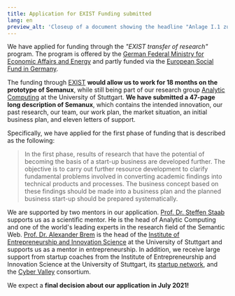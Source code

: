 ```yaml
---
title: Application for EXIST Funding submitted
lang: en
preview_alt: 'Closeup of a document showing the headline "Anlage I.1 zum Antrag auf EXIST-Forschungstransfer. Semanux: Inklusion im Web. Projektbeschreibung."'
---
```


We have applied for funding through the *"EXIST transfer of research"* program. The program is offered by the [German Federal Ministry for Economic Affairs and Energy](https://www.bmwi.de/Navigation/EN/Home/home.html) and partly funded via the [European Social Fund in Germany](https://www.esf.de/portal/EN/Home/home.html).

The funding through [EXIST](https://www.exist.de/EN/Programme/EXIST-Transfer-of-Research/content.html) **would allow us to work for 18 months on the prototype of Semanux**, while still being part of our research group [Analytic Computing](https://www.ipvs.uni-stuttgart.de/departments/ac) at the University of Stuttgart. **We have submitted a 47-page long description of Semanux**, which contains the intended innovation, our past research, our team, our work plan, the market situation, an initial business plan, and eleven letters of support.

Specifically, we have applied for the first phase of funding that is described as the following:

> In the first phase, results of research that have the potential of becoming the basis of a start-up business are developed further. The objective is to carry out further resource development to clarify fundamental problems involved in converting academic findings into technical products and processes. The business concept based on these findings should be made into a business plan and the planned business start-up should be prepared systematically.

We are supported by two mentors in our application. [Prof. Dr. Steffen Staab](https://www.ipvs.uni-stuttgart.de/institute/team/Staab-00001) supports us as a scientific mentor. He is the head of Analytic Computing and one of the world's leading experts in the research field of the Semantic Web. [Prof. Dr. Alexander Brem](https://www.eni.uni-stuttgart.de/en/institute/team/Brem-00002) is the head of the [Institute of Entrepreneurship and Innovation Science](https://www.eni.uni-stuttgart.de/en) at the University of Stuttgart and supports us as a mentor in entrepreneurship. In addition, we receive large support from startup coaches from the Institute of Entrepreneurship and Innovation Science at the University of Stuttgart, its [startup network](https://www.tti-stuttgart.de), and the [Cyber Valley](https://cyber-valley.de) consortium.

We expect a **final decision about our application in July 2021!**
